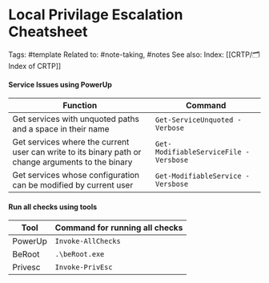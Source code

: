 # Local Privilage Escalation Cheatsheet
Tags: #template 
Related to: #note-taking, #notes
See also: 
Index: [[CRTP/🗂️ Index of CRTP]]

#### Service Issues using PowerUp
| Function                                                                                           | Command                               |
| -------------------------------------------------------------------------------------------------- | ------------------------------------- |
| Get services with unquoted paths and a space in their name                                         | `Get-ServiceUnquoted -Verbose`        |
| Get services where the current user can write to its binary path or change arguments to the binary | `Get-ModifiableServiceFile -Versbose` |
| Get services whose configuration can be modified by current user                                                                                                 | `Get-ModifiableService -Versbose`                                      |

#### Run all checks using tools 
| Tool    | Command for running all checks |
| ------- | ------------------------------ |
| PowerUp | `Invoke-AllChecks`             |
| BeRoot  | `.\beRoot.exe`                 |
| Privesc | `Invoke-PrivEsc`               |

